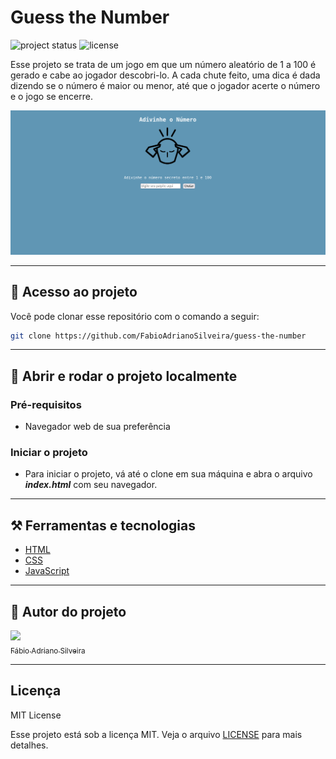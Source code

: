 # Guess the Number

![project status](https://img.shields.io/badge/Development-Complete-00FF00)
![license](https://img.shields.io/badge/License-MIT-4B9081)

Esse projeto se trata de um jogo em que um número aleatório de 1 a 100 é gerado e cabe ao jogador descobri-lo. A cada chute feito, uma dica é dada dizendo se o número é maior ou menor, até que o jogador acerte o número e o jogo se encerre.

![project screenshot](/images/project-screenshot.png)

---

## :file_folder: Acesso ao projeto

Você pode clonar esse repositório com o comando a seguir:

```bash
git clone https://github.com/FabioAdrianoSilveira/guess-the-number
```

---

## :open_file_folder: Abrir e rodar o projeto localmente

### Pré-requisitos

* Navegador web de sua preferência

### Iniciar o projeto

* Para iniciar o projeto, vá até o clone em sua máquina e abra o arquivo ***index.html*** com seu navegador.

---

## :hammer_and_pick: Ferramentas e tecnologias

* [HTML](https://developer.mozilla.org/pt-BR/docs/Web/HTML)
* [CSS](https://developer.mozilla.org/pt-BR/docs/Web/CSS)
* [JavaScript](https://developer.mozilla.org/pt-BR/docs/Web/JavaScript)

---

## :bust_in_silhouette: Autor do projeto

[<img src="https://avatars.githubusercontent.com/u/85971223?v=4" width=115><br><sub>Fábio Adriano Silveira</sub>](https://github.com/FabioAdrianoSilveira)

---

## Licença

MIT License

Esse projeto está sob a licença MIT. Veja o arquivo [LICENSE](LICENSE) para mais detalhes.
